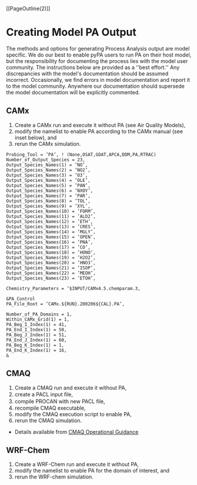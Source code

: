 [[PageOutline(2)]]
# Creating Model PA Output #
The methods and options for generating Process Analysis output are model specific.  We do our best to enable pyPA users to run PA on their host model, but the responsibility for documenting the process lies with the model user community.  The instructions below are provided as a ''best effort.'' Any discrepancies with the model's documentation should be assumed incorrect.  Occasionally, we find errors in model documentation and report it to the model community.  Anywhere our documentation should supersede the model documentation will be explicitly commented.

## CAMx ##
  1. Create a CAMx run and execute it without PA (see Air Quality Models),
  1. modify the namelist to enable PA according to the CAMx manual (see inset below), and
  1. rerun the CAMx simulation.

```
Probing_Tool = ’PA’, ! (None,OSAT,GOAT,APCA,DDM,PA,RTRAC) 
Number_of_Output_Species = 23, 
Output_Species_Names(1) = ’NO’, 
Output_Species_Names(2) = ’NO2’, 
Output_Species_Names(3) = ’O3’, 
Output_Species_Names(4) = ’OLE’, 
Output_Species_Names(5) = ’PAN’, 
Output_Species_Names(6) = ’NXOY’, 
Output_Species_Names(7) = ’PAR’, 
Output_Species_Names(8) = ’TOL’, 
Output_Species_Names(9) = ’XYL’, 
Output_Species_Names(10) = ’FORM’, 
Output_Species_Names(11) = ’ALD2’, 
Output_Species_Names(12) = ’ETH’, 
Output_Species_Names(13) = ’CRES’, 
Output_Species_Names(14) = ’MGLY’, 
Output_Species_Names(15) = ’OPEN’, 
Output_Species_Names(16) = ’PNA’, 
Output_Species_Names(17) = ’CO’, 
Output_Species_Names(18) = ’HONO’, 
Output_Species_Names(19) = ’H2O2’, 
Output_Species_Names(20) = ’HNO3’, 
Output_Species_Names(21) = ’ISOP’, 
Output_Species_Names(22) = ’MEOH’, 
Output_Species_Names(23) = ’ETOH’, 

Chemistry_Parameters = ’$INPUT/CAMx4.5.chemparam.3, 

&PA_Control 
PA_File_Root = ’CAMx.${RUN}.200206${CAL}.PA’, 

Number_of_PA_Domains = 1, 
Within_CAMx_Grid(1) = 1, 
PA_Beg_I_Index(1) = 41, 
PA_End_I_Index(1) = 50, 
PA_Beg_J_Index(1) = 51, 
PA_End_J_Index(1) = 60, 
PA_Beg_K_Index(1) = 1, 
PA_End_K_Index(1) = 16, 
&
```


## CMAQ ##
  1. Create a CMAQ run and execute it without PA,
  1. create a PACL input ﬁle,
  1. compile PROCAN with new PACL ﬁle,
  1. recompile CMAQ executable,
  1. modify the CMAQ execution script to enable PA,
  1. rerun the CMAQ simulation.
  * Details available from [CMAQ Operational Guidance](http://www.cmaq-model.org/op_guidance_4.6/html)

## WRF-Chem ##
  1. Create a WRF-Chem run and execute it without PA,
  1. modify the namelist to enable PA for the domain of interest, and
  1. rerun the WRF-chem simulation.
